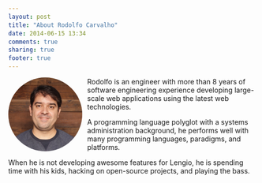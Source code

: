 ```yaml
---
layout: post
title: "About Rodolfo Carvalho"
date: 2014-06-15 13:34
comments: true
sharing: true
footer: true
---
```


<div style="float: left; width: 150px; height: 150px; border-radius: 150px; display: inline-block; overflow: hidden; margin: 0 10px 10px 0">
    <img src="/images/me.jpg" style="width: 100%; display: inline-block">
</div>

Rodolfo is an engineer with more than 8 years of software engineering experience developing large-scale web applications using the latest web technologies.

A programming language polyglot with a systems administration background, he performs well with many programming languages, paradigms, and platforms.

When he is not developing awesome features for Lengio, he is spending time with his kids, hacking on open-source projects, and playing the bass.
